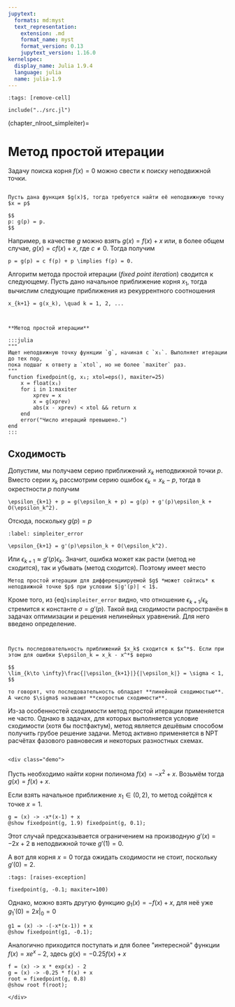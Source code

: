 ```yaml
---
jupytext:
  formats: md:myst
  text_representation:
    extension: .md
    format_name: myst
    format_version: 0.13
    jupytext_version: 1.16.0
kernelspec:
  display_name: Julia 1.9.4
  language: julia
  name: julia-1.9
---
```


```{code-cell}
:tags: [remove-cell]

include("../src.jl")
```

(chapter_nlroot_simpleiter)=
# Метод простой итерации

Задачу поиска корня $f(x) = 0$ можно свести к поиску неподвижной точки.

```{proof:definition} Задача поиска неподвижной точки

Пусть дана функция $g(x)$, тогда требуется найти её неподвижную точку $x = p$

$$
p: g(p) = p.
$$
```

Например, в качестве $g$ можно взять $g(x) = f(x) + x$ или, в более общем случае, $g(x) = c f(x) + x$, где $c \neq 0$. Тогда получим

```{math}
p = g(p) = c f(p) + p \implies f(p) = 0.
```

Алгоритм метода простой итерации (*fixed point iteration*) сводится к следующему. Пусть дано начальное приближение корня $x_1$, тогда вычислим следующие приближения из рекуррентного соотношения

```{math}
x_{k+1} = g(x_k), \quad k = 1, 2, ...
```

```{index} метод; простой итерации
```
```{proof:function} fixedpoint

**Метод простой итерации**

:::julia
"""
Ищет неподвижную точку функции `g`, начиная с `x₁`. Выполняет итерации до тех пор,
пока подшаг к ответу ≥ `xtol`, но не более `maxiter` раз.
"""
function fixedpoint(g, x₁; xtol=eps(), maxiter=25)
    x = float(x₁)
    for i in 1:maxiter
        xprev = x
        x = g(xprev)
        abs(x - xprev) < xtol && return x
    end
    error("Число итераций превышено.")
end
:::
```

## Сходимость

Допустим, мы получаем серию приближений $x_k$ неподвижной точки $p$. Вместо серии $x_k$  рассмотрим серию ошибок $\epsilon_k = x_k - p$, тогда в окрестности $p$ получим

```{math}
\epsilon_{k+1} + p = g(\epsilon_k + p) = g(p) + g'(p)\epsilon_k + O(\epsilon_k^2).
```

Отсюда, поскольку $g(p) = p$

```{math}
:label: simpleiter_error

\epsilon_{k+1} = g'(p)\epsilon_k + O(\epsilon_k^2).
```

Или $\epsilon_{k+1} \approx g'(p)\epsilon_k$. Значит, ошибка может как расти (метод не сходится), так и убывать (метод сходится). Поэтому имеет место 

```{proof:proposition} Сходимость метода простой итерации
Метод простой итерации для дифференциируемой $g$ *может сойтись* к неподвижной точке $p$ при условии $|g'(p)| < 1$.
```

Кроме того, из {eq}`simpleiter_error` видно, что отношение $\epsilon_{k+1} / \epsilon_k$ стремится к константе $\sigma = g'(p)$. Такой вид сходимости распространён в задачах оптимизации и решения нелинейных уравнений. Для него введено определение.

```{index} сходимость; линейная
```
```{index} сходимость; скорость
```
```{proof:definition} Линейная сходимость
Пусть последовательность приближений $x_k$ сходится к $x^*$. Если при этом для ошибки $\epsilon_k = x_k - x^*$ верно

$$
\lim_{k\to \infty}\frac{|\epsilon_{k+1}|}{|\epsilon_k|} = \sigma < 1,
$$

то говорят, что последовательность обладает **линейной сходимостью**. А число $\sigma$ называют **скоростью сходимости**.
```

Из-за особенностей сходимости метод простой итерации применяется не часто. Однако в задачах, для которых выполняется условие сходимости (хотя бы постфактум), метод является дешёвым способом получить грубое решение задачи. Метод активно применяется в NPT расчётах фазового равновесия и некоторых разностных схемах.

```{proof:demo} Метод простой итерации
```

```{raw} html
<div class="demo">
```

Пусть необходимо найти корни полинома $f(x) = -x^2 + x$. Возьмём тогда $g(x) = f(x) + x$.

Если взять начальное приближение $x_1 \in (0, 2)$, то метод сойдётся к точке $x=1$.

```{code-cell}
g = (x) -> -x*(x-1) + x
@show fixedpoint(g, 1.9) fixedpoint(g, 0.1);
```

Этот случай предсказывается ограничением на производную $g'(x) = -2x + 2$ в неподвижной точке $g'(1) = 0$.

А вот для корня $x = 0$ тогда ожидать сходимости не стоит, поскольку $g'(0) = 2$.

```{code-cell}
:tags: [raises-exception]

fixedpoint(g, -0.1; maxiter=100)
```

Однако, можно взять другую функцию $g_1(x) = -f(x) + x$, для неё уже $g_1'(0) = 2x|_0 = 0$

```{code-cell}
g1 = (x) -> -(-x*(x-1)) + x
@show fixedpoint(g1, -0.1);
```

Аналогично приходится поступать и для более "интересной" функции $f(x) = xe^x - 2$, здесь $g(x) = -0.25 f(x) + x$

```{code-cell}
f = (x) -> x * exp(x) - 2
g = (x) -> -0.25 * f(x) + x
root = fixedpoint(g, 0.8)
@show root f(root);
```

```{raw} html
</div>
```
